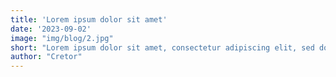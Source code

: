 ```yaml
---
title: 'Lorem ipsum dolor sit amet'
date: '2023-09-02'
image: "img/blog/2.jpg"
short: "Lorem ipsum dolor sit amet, consectetur adipiscing elit, sed do eiusmod tempor incididunt ut labore et dolore magna aliqua."
author: "Cretor"
---
```

